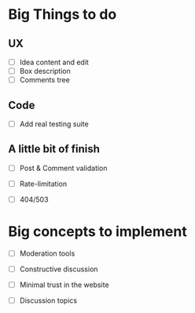 # Big Things to do

## UX

- [ ] Idea content and edit
- [ ] Box description 
- [ ] Comments tree 

## Code

- [ ] Add real testing suite

## A little bit of finish

- [ ] Post & Comment validation
- [ ] Rate-limitation
- [ ] 404/503


# Big concepts to implement

- [ ] Moderation tools
- [ ] Constructive discussion
- [ ] Minimal trust in the website
- [ ] Discussion topics






